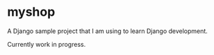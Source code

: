 # myshop

A Django sample project that I am using to learn Django development.

Currently work in progress.

